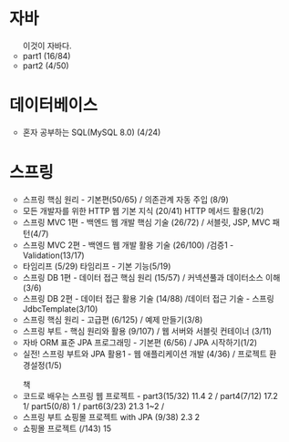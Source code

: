 <ul>
<h1> 자바 </h1>
<ul> 이것이 자바다.
  <li> part1 (16/84) </li>
  <li> part2 (4/50)  </li>
</ul>

<h1>데이터베이스</h1>
<ul> 
    <li> 혼자 공부하는 SQL(MySQL 8.0) (4/24)  </li>
</ul>

<h1> 스프링 </h1>
<ul>
  <li>스프링 핵심 원리 - 기본편(50/65) / 의존관계 자동 주입 (8/9)  </li>
  <li>모든 개발자를 위한 HTTP 웹 기본 지식 (20/41) HTTP 메서드 활용(1/2)  </li>
  <li>스프링 MVC 1편 - 백엔드 웹 개발 핵심 기술 (26/72) / 서블릿, JSP, MVC 패턴(4/7)  </li>
  <li>스프링 MVC 2편 - 백엔드 웹 개발 활용 기술 (26/100) /검증1 - Validation(13/17)   </li>
  
  <li>타임리프 (5/29) 타임리프 - 기본 기능(5/19)  </li>
  
  <li>스프링 DB 1편 - 데이터 접근 핵심 원리 (15/57) / 커넥션풀과 데이터소스 이해(3/6)  </li>
  <li>스프링 DB 2편 - 데이터 접근 활용 기술 (14/88) /데이터 접근 기술 - 스프링 JdbcTemplate(3/10) </li>
  <li>스프링 핵심 원리 - 고급편 (6/125)  / 예제 만들기(3/8)  </li>
  <li>스프링 부트 - 핵심 원리와 활용 (9/107)  / 웹 서버와 서블릿 컨테이너 (3/11)  </li>
  
  <li>자바 ORM 표준 JPA 프로그래밍 - 기본편 (6/56) / JPA 시작하기(1/2)  </li>
  <li>실전! 스프링 부트와 JPA 활용1 - 웹 애플리케이션 개발 (4/36) / 프로젝트 환경설정(1/5)  </li>
</ul>

<ul> 책
  <li>코드로 배우는 스프링 웹 프로젝트 - part3(15/32) 11.4  2 / part4(7/12) 17.2 1/ part5(0/8) 1 / part6(3/23)  21.3 1~2 / </li>
  <li>스프링 부트 쇼핑몰 프로젝트 with JPA (9/38) 2.3  2</li>
  <li>쇼핑몰 프로젝트 (/143) 15</li>
</ul>

</ul>
